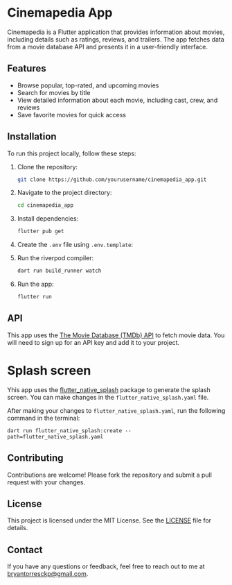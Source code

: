 # Cinemapedia App

Cinemapedia is a Flutter application that provides information about movies, including details such as ratings, reviews, and trailers. The app fetches data from a movie database API and presents it in a user-friendly interface.

## Features

- Browse popular, top-rated, and upcoming movies
- Search for movies by title
- View detailed information about each movie, including cast, crew, and reviews
- Save favorite movies for quick access

## Installation

To run this project locally, follow these steps:

1. Clone the repository:
    ```bash
    git clone https://github.com/yourusername/cinemapedia_app.git
    ```
2. Navigate to the project directory:
    ```bash
    cd cinemapedia_app
    ```
3. Install dependencies:
    ```bash
    flutter pub get
    ```
4. Create the `.env` file using `.env.template`:

5. Run the riverpod compiler:
    ```bash
    dart run build_runner watch
    ```
6. Run the app:
    ```bash
    flutter run
    ```

## API

This app uses the [The Movie Database (TMDb) API](https://www.themoviedb.org/documentation/api) to fetch movie data. You will need to sign up for an API key and add it to your project.

# Splash screen
Yhis app uses the [flutter_native_splash](https://pub.dev/packages/flutter_native_splash) package to generate the splash screen. You can make changes in the `flutter_native_splash.yaml` file. 

After making your changes to `flutter_native_splash.yaml`, run the following command in the terminal:

```
dart run flutter_native_splash:create --path=flutter_native_splash.yaml
```

## Contributing

Contributions are welcome! Please fork the repository and submit a pull request with your changes.

## License

This project is licensed under the MIT License. See the [LICENSE](LICENSE) file for details.

## Contact

If you have any questions or feedback, feel free to reach out to me at [bryantorresckp@gmail.com](mailto:bryantorresckp@gmail.com).
